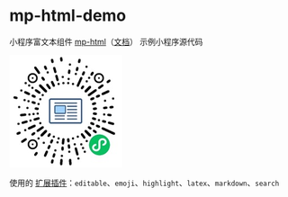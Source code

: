 # mp-html-demo
小程序富文本组件 [mp-html](https://github.com/jin-yufeng/mp-html)（[文档](https://jin-yufeng.gitee.io/mp-html)） 示例小程序源代码  

![富文本插件](qrcode.jpg)  

使用的 [扩展插件](https://jin-yufeng.gitee.io/mp-html/#/advanced/plugin)：`editable`、`emoji`、`highlight`、`latex`、`markdown`、`search`  
